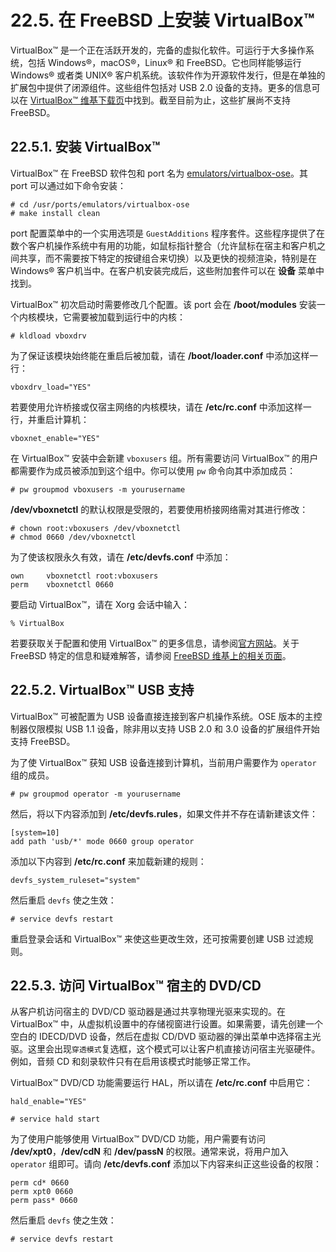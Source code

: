 # 22.5. 在 FreeBSD 上安装 VirtualBox™

VirtualBox™ 是一个正在活跃开发的，完备的虚拟化软件。可运行于大多操作系统，包括 Windows®，macOS®，Linux® 和 FreeBSD。它也同样能够运行 Windows® 或者类 UNIX® 客户机系统。该软件作为开源软件发行，但是在单独的扩展包中提供了闭源组件。这些组件包括对 USB 2.0 设备的支持。更多的信息可以在 [VirtualBox™ 维基下载页](http://www.virtualbox.org/wiki/Downloads)中找到。截至目前为止，这些扩展尚不支持 FreeBSD。

## 22.5.1. 安装 VirtualBox™

VirtualBox™ 在 FreeBSD 软件包和 port 名为 [emulators/virtualbox-ose](https://cgit.freebsd.org/ports/tree/emulators/virtualbox-ose/pkg-descr)。其 port 可以通过如下命令安装：

```
# cd /usr/ports/emulators/virtualbox-ose
# make install clean
```

port 配置菜单中的一个实用选项是 `GuestAdditions` 程序套件。这些程序提供了在数个客户机操作系统中有用的功能，如鼠标指针整合（允许鼠标在宿主和客户机之间共享，而不需要按下特定的按键组合来切换）以及更快的视频渲染，特别是在 Windows® 客户机当中。在客户机安装完成后，这些附加套件可以在 **设备** 菜单中找到。

VirtualBox™ 初次启动时需要修改几个配置。该 port 会在 **/boot/modules** 安装一个内核模块，它需要被加载到运行中的内核：

```
# kldload vboxdrv
```

为了保证该模块始终能在重启后被加载，请在 **/boot/loader.conf** 中添加这样一行：

```
vboxdrv_load="YES"
```

若要使用允许桥接或仅宿主网络的内核模块，请在 **/etc/rc.conf** 中添加这样一行，并重启计算机：

```
vboxnet_enable="YES"
```

在 VirtualBox™ 安装中会新建 `vboxusers` 组。所有需要访问 VirtualBox™ 的用户都需要作为成员被添加到这个组中。你可以使用 `pw` 命令向其中添加成员：

```
# pw groupmod vboxusers -m yourusername
```

**/dev/vboxnetctl** 的默认权限是受限的，若要使用桥接网络需对其进行修改：

```
# chown root:vboxusers /dev/vboxnetctl
# chmod 0660 /dev/vboxnetctl
```

为了使该权限永久有效，请在 **/etc/devfs.conf** 中添加：

```
own     vboxnetctl root:vboxusers
perm    vboxnetctl 0660
```

要启动 VirtualBox™，请在 Xorg 会话中输入：

```
% VirtualBox
```

若要获取关于配置和使用 VirtualBox™ 的更多信息，请参阅[官方网站](http://www.virtualbox.org/)。关于 FreeBSD 特定的信息和疑难解答，请参阅 [FreeBSD 维基上的相关页面](http://wiki.freebsd.org/VirtualBox)。

## 22.5.2. VirtualBox™ USB 支持

VirtualBox™ 可被配置为 USB 设备直接连接到客户机操作系统。OSE 版本的主控制器仅限模拟 USB 1.1 设备，除非用以支持 USB 2.0 和 3.0 设备的扩展组件开始支持 FreeBSD。

为了使 VirtualBox™ 获知 USB 设备连接到计算机，当前用户需要作为 `operator` 组的成员。

```
# pw groupmod operator -m yourusername
```

然后，将以下内容添加到 **/etc/devfs.rules**，如果文件并不存在请新建该文件：

```
[system=10]
add path 'usb/*' mode 0660 group operator
```

添加以下内容到 **/etc/rc.conf** 来加载新建的规则：

```
devfs_system_ruleset="system"
```

然后重启 `devfs` 使之生效：

```
# service devfs restart
```

重启登录会话和 VirtualBox™ 来使这些更改生效，还可按需要创建 USB 过滤规则。

## 22.5.3. 访问 VirtualBox™ 宿主的 DVD/CD

从客户机访问宿主的 DVD/CD 驱动器是通过共享物理光驱来实现的。在 VirtualBox™ 中，从虚拟机设置中的存储视窗进行设置。如果需要，请先创建一个空白的 IDECD/DVD 设备，然后在虚拟 CD/DVD 驱动器的弹出菜单中选择宿主光驱。这里会出现`穿透模式`复选框，这个模式可以让客户机直接访问宿主光驱硬件。例如，音频 CD 和刻录软件只有在启用该模式时能够正常工作。

VirtualBox™ DVD/CD 功能需要运行 HAL，所以请在 **/etc/rc.conf** 中启用它：

```
hald_enable="YES"
```

```
# service hald start
```

为了使用户能够使用 VirtualBox™ DVD/CD 功能，用户需要有访问 **/dev/xpt0**，**/dev/cdN** 和 **/dev/passN** 的权限。通常来说，将用户加入 `operator` 组即可。请向 **/etc/devfs.conf** 添加以下内容来纠正这些设备的权限：

```
perm cd* 0660
perm xpt0 0660
perm pass* 0660
```

然后重启 `devfs` 使之生效：

```
# service devfs restart
```
